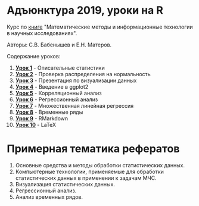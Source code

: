 # Адъюнктура 2019, уроки на R

Курс по [книге](https://github.com/materov/RStudy/blob/master/%D0%9F%D0%BE%D1%81%D0%BE%D0%B1%D0%B8%D0%B5%20%D0%91%D0%B0%D0%B1%D0%B5%D0%BD%D1%8B%D1%88%D0%B5%D0%B2%20%D0%9C%D0%B0%D1%82%D0%B5%D1%80%D0%BE%D0%B2%20%D0%A1%D0%B8%D0%B1%D0%9F%D0%A1%D0%90.pdf) "Математические методы и информационные технологии в научных исследованиях". 

Авторы: С.В. Бабенышев и Е.Н. Матеров. 

Содержание уроков:

1. [**Урок 1**](https://github.com/materov/RStudy/tree/master/Lesson%201) - Описательные статистики
2. [**Урок 2**](https://github.com/materov/RStudy/tree/master/Lesson%202) - Проверка распределения на нормальность
3. [**Урок 3**](https://github.com/materov/RStudy/blob/master/VisualisationSlides/) - Презентация по визуализации данных
4. [**Урок 4**](https://github.com/materov/RStudy/tree/master/Lesson%204) - Введение в ggplot2
5. [**Урок 5**](https://github.com/materov/RStudy/tree/master/Lesson%205) - Корреляционный анализ
6. [**Урок 6**](https://github.com/materov/RStudy/tree/master/Lesson%206) - Регрессионный анализ
7. [**Урок 7**](https://github.com/materov/RStudy/tree/master/Lesson%207) - Множественная линейная регрессия
8. [**Урок 8**](https://github.com/materov/RStudy/tree/master/Lesson%208) - Временные ряды
9. [**Урок 9**](https://github.com/materov/RStudy/tree/master/Lesson%209) - RMarkdown
10. [**Урок 10**](https://github.com/materov/RStudy/tree/master/Lesson%210) - LaTeX

# Примерная тематика рефератов

1.	Основные средства и методы обработки статистических данных.
2.	Компьютерные технологии, применяемые для обработки статистических данных в применении к задачам МЧС.
3.	Визуализация статистических данных.
4.	Регрессионный анализ.
5.	Анализ временных рядов. 
